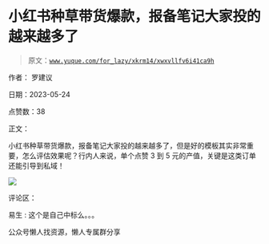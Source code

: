 # 小红书种草带货爆款，报备笔记大家投的越来越多了

> 原文：[`www.yuque.com/for_lazy/xkrm14/xwxvllfv6i41ca9h`](https://www.yuque.com/for_lazy/xkrm14/xwxvllfv6i41ca9h)

作者： 罗建议

日期：2023-05-24

点赞数：38

正文：

小红书种草带货爆款，报备笔记大家投的越来越多了，但是好的模板其实非常重要，怎么评估效果呢？行内人来说，单个点赞 3 到 5 元的产值，关键是这类订单还能引导到私域！

![](img/5fd0aef5a23fec5fd3b19528cb079822.png)

评论区：

易生 : 这个是自己中标么。。。

公众号懒人找资源，懒人专属群分享

